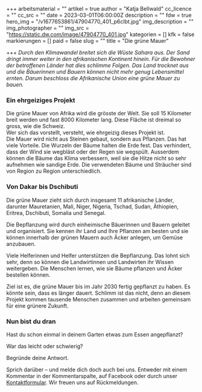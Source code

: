 +++
arbeitsmaterial = ""
artikel = true
author = "Katja Bellwald"
cc_licence = ""
cc_src = ""
date = 2023-03-01T06:00:00Z
description = ""
fdw = true
hero_img = "/v1677653861/47904770_401_p6clbt.jpg"
img_description = ""
img_photographer = ""
img_src = "https://static.dw.com/image/47904770_401.jpg"
kategorien = []
kfk = false
markierungen = []
paid = false
slug = ""
title = "Die grüne Mauer"

+++
_Durch den Klimawandel breitet sich die Wüste Sahara aus. Der Sand dringt immer weiter in den afrikanischen Kontinent hinein. Für die Bewohner der betroffenen Länder hat dies schlimme Folgen. Das Land trocknet aus und die Bäuerinnen und Bauern können nicht mehr genug Lebensmittel ernten. Darum beschloss die Afrikanische Union eine grüne Mauer zu bauen._

### Ein ehrgeiziges Projekt

Die grüne Mauer von Afrika wird die grösste der Welt. Sie soll 15 Kilometer breit werden und fast 8000 Kilometer lang. Diese Fläche ist dreimal so gross, wie die Schweiz.  
Wer sich das vorstellt, versteht, wie ehrgeizig dieses Projekt ist.  
Die Mauer wird nicht aus Steinen gebaut, sondern aus Pflanzen. Das hat viele Vorteile. Die Wurzeln der Bäume halten die Erde fest. Das verhindert, dass der Wind sie wegbläst oder der Regen sie wegspült. Ausserdem können die Bäume das Klima verbessern, weil sie die Hitze nicht so sehr aufnehmen wie sandige Erde. Die verwendeten Bäume und Sträucher sind von Region zu Region unterschiedlich.

### Von Dakar bis Dschibuti

Die grüne Mauer zieht sich durch insgesamt 11 afrikanische Länder, darunter Mauretanien, Mali, Niger, Nigeria, Tschad, Sudan, Äthiopien, Eritrea, Dschibuti, Somalia und Senegal.

Die Bepflanzung wird durch einheimische Bäuerinnen und Bauern geleitet und organisiert. Sie kennen ihr Land und Ihre Pflanzen am besten und sie können innerhalb der grünen Mauern auch Äcker anlegen, um Gemüse anzubauen.

Viele Helferinnen und Helfer unterstützen die Bepflanzung. Das lohnt sich sehr, denn so können die Landwirtinnen und Landwirten ihr Wissen weitergeben. Die Menschen lernen, wie sie Bäume pflanzen und Äcker bestellen können.

Ziel ist es, die grüne Mauer bis im Jahr 2030 fertig gepflanzt zu haben. Es könnte sein, dass es länger dauert. Schlimm ist das nicht, denn an diesem Projekt kommen tausende Menschen zusammen und arbeiten gemeinsam für eine grünere Zukunft.

### Nun bist du dran

Hast du schon einmal in deinem Garten etwas zum Essen angepflanzt?

War das leicht oder schwierig?

Begründe deine Antwort.

Sprich darüber – und melde dich doch auch bei uns. Entweder mit einem Kommentar in der Kommentarspalte, auf Facebook oder durch unser [Kontaktformular](https://www.chinderzytig.ch/kontakt/). Wir freuen uns auf Rückmeldungen.